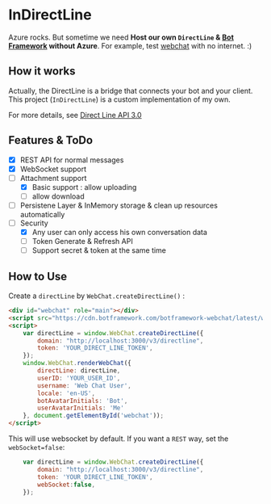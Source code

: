 # InDirectLine

Azure rocks. But sometime we need **Host our own `DirectLine` & [Bot Framework](https://docs.microsoft.com/en-us/azure/bot-service/bot-service-overview-introduction?view=azure-bot-service-4.0) without Azure**.
For example, test [webchat](https://github.com/Microsoft/BotFramework-WebChat) with no internet. :)

## How it works

Actually, the DirectLine is a bridge that connects your bot and your client. This project (`InDirectLine`) is a custom implementation of my own.

For more details, see [Direct Line API 3.0](https://docs.microsoft.com/en-us/azure/bot-service/rest-api/bot-framework-rest-direct-line-3-0-concepts?view=azure-bot-service-4.0)

## Features & ToDo

* [x] REST API for normal messages
* [x] WebSocket support
* [ ] Attachment support
    * [X] Basic support : allow uploading
    * [ ] allow download
* [ ] Persistene Layer & InMemory storage & clean up resources automatically
* [ ] Security
    * [x] Any user can only access his own conversation data
    * [ ] Token Generate & Refresh API
    * [ ] Support secret & token at the same time

## How to Use

Create a `directLine` by `WebChat.createDirectLine()` :

```html
<div id="webchat" role="main"></div>
<script src="https://cdn.botframework.com/botframework-webchat/latest/webchat-minimal.js"></script>
<script>
    var directLine = window.WebChat.createDirectLine({
        domain: "http://localhost:3000/v3/directline",
        token: 'YOUR_DIRECT_LINE_TOKEN',
    });
    window.WebChat.renderWebChat({
        directLine: directLine,
        userID: 'YOUR_USER_ID',
        username: 'Web Chat User',
        locale: 'en-US',
        botAvatarInitials: 'Bot',
        userAvatarInitials: 'Me'
    }, document.getElementById('webchat'));
</script>
```
This will use websocket by default. If you want a `REST` way, set the `webSocket=false`:

```javascript
    var directLine = window.WebChat.createDirectLine({
        domain: "http://localhost:3000/v3/directline",
        token: 'YOUR_DIRECT_LINE_TOKEN',
        webSocket:false, 
    });
```